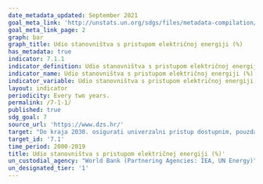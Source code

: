 ```yaml
---
date_metadata_updated: September 2021
goal_meta_link: 'http://unstats.un.org/sdgs/files/metadata-compilation/Metadata-Goal-7.pdf'
goal_meta_link_page: 2
graph: bar
graph_title: Udio stanovništva s pristupom električnoj energiji (%)
has_metadata: true
indicator: 7.1.1
indicator_definition: Udio stanovništva s pristupom električnoj energiji je postotak stanovništva koje ima pristup električnoj energiji.
indicator_name: Udio stanovništva s pristupom električnoj energiji (%)'
indicator_variable: Udio stanovništva s pristupom električnoj energiji (%)
layout: indicator
periodicity: Every two years.
permalink: /7-1-1/
published: true
sdg_goal: 7
source_url: 'https://www.dzs.hr/'
target: "Do kraja 2030. osigurati univerzalni pristup dostupnim, pouzdanim i modernim energetskim uslugama."
target_id: '7.1'
time_period: 2000-2019
title: Udio stanovništva s pristupom električnoj energiji (%)'
un_custodial_agency: "World Bank (Partnering Agencies: IEA, UN Energy)"
un_designated_tier: '1'
---
```

